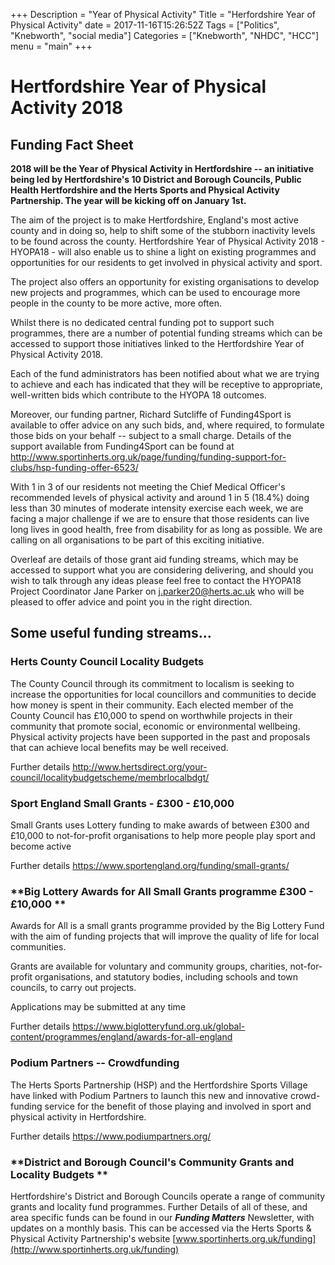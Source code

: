 +++
Description = "Year of Physical Activity"
Title = "Herfordshire Year of Physical Activity"
date = 2017-11-16T15:26:52Z
Tags = ["Politics", "Knebworth", "social media"]
Categories = ["Knebworth", "NHDC", "HCC"]
menu = "main"
+++

# Hertfordshire Year of Physical Activity 2018

## Funding Fact Sheet

**2018 will be the Year of Physical Activity in Hertfordshire -- an
initiative being led by Hertfordshire's 10 District and Borough
Councils, Public Health Hertfordshire and the Herts Sports and Physical
Activity Partnership. The year will be kicking off on January 1st.**

The aim of the project is to make Hertfordshire, England's most active
county and in doing so, help to shift some of the stubborn inactivity
levels to be found across the county. Hertfordshire Year of Physical
Activity 2018 - HYOPA18 - will also enable us to shine a light on
existing programmes and opportunities for our residents to get involved
in physical activity and sport.

The project also offers an opportunity for existing organisations to
develop new projects and programmes, which can be used to encourage more
people in the county to be more active, more often.

Whilst there is no dedicated central funding pot to support such
programmes, there are a number of potential funding streams which can be
accessed to support those initiatives linked to the Hertfordshire Year
of Physical Activity 2018.

Each of the fund administrators has been notified about what we are
trying to achieve and each has indicated that they will be receptive to
appropriate, well-written bids which contribute to the HYOPA 18
outcomes.

Moreover, our funding partner, Richard Sutcliffe of Funding4Sport is
available to offer advice on any such bids, and, where required, to
formulate those bids on your behalf -- subject to a small charge.
Details of the support available from Funding4Sport can be found at
<http://www.sportinherts.org.uk/page/funding/funding-support-for-clubs/hsp-funding-offer-6523/>

With 1 in 3 of our residents not meeting the Chief Medical Officer's
recommended levels of physical activity and around 1 in 5 (18.4%) doing
less than 30 minutes of moderate intensity exercise each week, we are
facing a major challenge if we are to ensure that those residents can
live long lives in good health, free from disability for as long as
possible. We are calling on all organisations to be part of this
exciting initiative.

Overleaf are details of those grant aid funding streams, which may be
accessed to support what you are considering delivering, and should you
wish to talk through any ideas please feel free to contact the HYOPA18
Project Coordinator Jane Parker on <j.parker20@herts.ac.uk> who will be
pleased to offer advice and point you in the right direction.

## Some useful funding streams...

### **Herts County Council Locality Budgets**

The County Council through its commitment to localism is seeking to
increase the opportunities for local councillors and communities to
decide how money is spent in their community. Each elected member of the
County Council has £10,000 to spend on worthwhile projects in their
community that promote social, economic or environmental wellbeing.
Physical activity projects have been supported in the past and proposals
that can achieve local benefits may be well received.

Further details
<http://www.hertsdirect.org/your-council/localitybudgetscheme/membrlocalbdgt/>

### **Sport England Small Grants - £300 - £10,000**

Small Grants uses Lottery funding to make awards of between £300 and
£10,000 to not-for-profit organisations to help more people play sport
and become active

Further details <https://www.sportengland.org/funding/small-grants/>

### **Big Lottery Awards for All Small Grants programme £300 - £10,000 **

Awards for All is a small grants programme provided by the Big Lottery
Fund with the aim of funding projects that will improve the quality of
life for local communities.

Grants are available for voluntary and community groups, charities,
not-for-profit organisations, and statutory bodies, including schools
and town councils, to carry out projects.

Applications may be submitted at any time

Further details
<https://www.biglotteryfund.org.uk/global-content/programmes/england/awards-for-all-england>

### **Podium Partners -- Crowdfunding**

The Herts Sports Partnership (HSP) and the Hertfordshire Sports
Village have linked with Podium Partners to launch this new and
innovative crowd-funding service for the benefit of those playing and
involved in sport and physical activity in Hertfordshire.

Further details <https://www.podiumpartners.org/>

### **District and Borough Council's Community Grants and Locality Budgets **

Hertfordshire's District and Borough Councils operate a range of
community grants and locality fund programmes. Further Details of all of
these, and area specific funds can be found in our ***Funding Matters***
Newsletter, with updates on a monthly basis. This can be accessed via
the Herts Sports & Physical Activity Partnership's website
[www.sportinherts.org.uk/funding](http://www.sportinherts.org.uk/funding)
